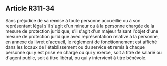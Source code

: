 ## Article R311-34


Sans préjudice de sa remise à toute personne accueillie ou à son représentant légal s'il s'agit d'un mineur ou
à la personne chargée de la mesure de protection juridique, s'il s'agit d'un majeur faisant l'objet d'une mesure
de protection juridique avec représentation relative à la personne, en annexe du livret d'accueil, le règlement
de fonctionnement est affiché dans les locaux de l'établissement ou du service et remis à chaque personne
qui y est prise en charge ou qui y exerce, soit à titre de salarié ou d'agent public, soit à titre libéral, ou qui y
intervient à titre bénévole.

